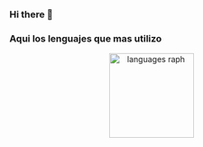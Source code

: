 ### Hi there 👋

<h3>Aqui los lenguajes que mas utilizo</h3>
<div align="center">
  <img src="https://github-readme-stats.vercel.app/api/top-langs?username=Adrian-89&locale=es&hide_title=false&layout=compact&card_width=320&langs_count=5&theme=dracula&hide_border=false" height="150" alt="languages raph"  />
</div>
<!--
**Adrian-89/Adrian-89** is a ✨ _special_ ✨ repository because its `README.md` (this file) appears on your GitHub profile.

Here are some ideas to get you started:

- 🔭 I’m currently working on ...
- 🌱 I’m currently learning ...
- 👯 I’m looking to collaborate on ...
- 🤔 I’m looking for help with ...
- 💬 Ask me about ...
- 📫 How to reach me: ...
- 😄 Pronouns: ...
- ⚡ Fun fact: ...
-->
